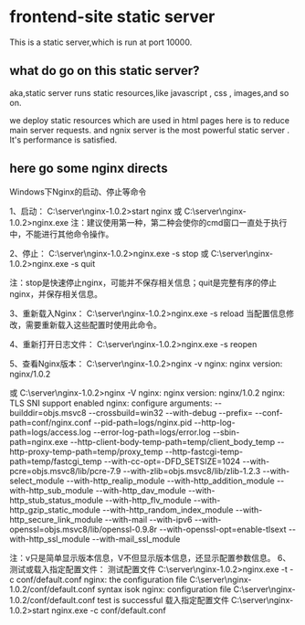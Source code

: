 # frontend-site static server

This is a static server,which is run at port 10000.

## what do go on this static server?

aka,static server runs static resources,like javascript , css , images,and so on.

we deploy static resources which are used in html pages here is to reduce main server requests.
and ngnix server is the most powerful static server . It's performance is satisfied.

## here go some nginx directs

Windows下Nginx的启动、停止等命令

1、启动：
C:\server\nginx-1.0.2>start nginx
或
C:\server\nginx-1.0.2>nginx.exe
注：建议使用第一种，第二种会使你的cmd窗口一直处于执行中，不能进行其他命令操作。

2、停止：
C:\server\nginx-1.0.2>nginx.exe -s stop
或
C:\server\nginx-1.0.2>nginx.exe -s quit

注：stop是快速停止nginx，可能并不保存相关信息；quit是完整有序的停止nginx，并保存相关信息。

3、重新载入Nginx：
C:\server\nginx-1.0.2>nginx.exe -s reload
当配置信息修改，需要重新载入这些配置时使用此命令。

4、重新打开日志文件：
C:\server\nginx-1.0.2>nginx.exe -s reopen

5、查看Nginx版本：
C:\server\nginx-1.0.2>nginx -v
nginx: nginx version: nginx/1.0.2

或
C:\server\nginx-1.0.2>nginx -V
nginx: nginx version: nginx/1.0.2 
nginx: TLS SNI support enabled 
nginx: configure arguments: --builddir=objs.msvc8 --crossbuild=win32 --with-debug --prefix= --conf-path=conf/nginx.conf --pid-path=logs/nginx.pid --http-log-path=logs/access.log --error-log-path=logs/error.log --sbin-path=nginx.exe --http-client-body-temp-path=temp/client_body_temp --http-proxy-temp-path=temp/proxy_temp --http-fastcgi-temp-path=temp/fastcgi_temp --with-cc-opt=-DFD_SETSIZE=1024 --with-pcre=objs.msvc8/lib/pcre-7.9 --with-zlib=objs.msvc8/lib/zlib-1.2.3 --with-select_module --with-http_realip_module --with-http_addition_module --with-http_sub_module --with-http_dav_module --with-http_stub_status_module --with-http_flv_module --with-http_gzip_static_module --with-http_random_index_module --with-http_secure_link_module --with-mail --with-ipv6 --with-openssl=objs.msvc8/lib/openssl-0.9.8r --with-openssl-opt=enable-tlsext --with-http_ssl_module --with-mail_ssl_module

注：v只是简单显示版本信息，V不但显示版本信息，还显示配置参数信息。
6、测试或载入指定配置文件：
测试配置文件
C:\server\nginx-1.0.2>nginx.exe -t -c conf/default.conf
nginx: the configuration file C:\server\nginx-1.0.2/conf/default.conf syntax isok
nginx: configuration file C:\server\nginx-1.0.2/conf/default.conf test is successful
载入指定配置文件
C:\server\nginx-1.0.2>start nginx.exe -c conf/default.conf 




